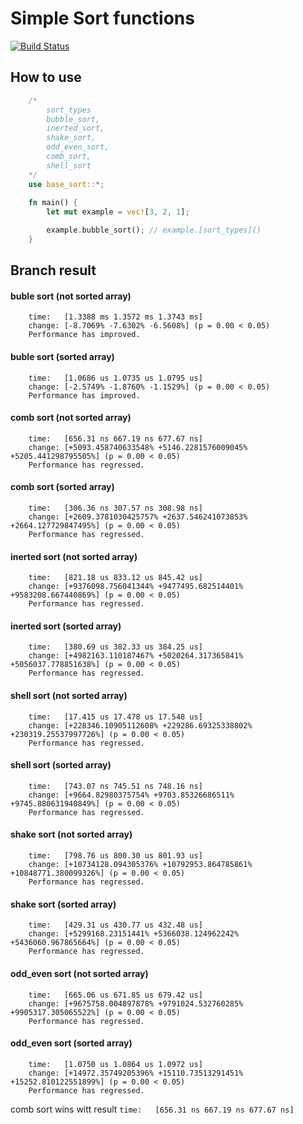 # Simple Sort functions 

[![Build Status](https://travis-ci.org/userbq201/sort-rust-fn.svg?branch=master)](https://travis-ci.org/userbq201/sort-rust-fn)

## How to use

```rust
    /*
        sort_types
        bubble_sort,
        inerted_sort,
        shake_sort,
        odd_even_sort,
        comb_sort,
        shell_sort
    */
    use base_sort::*;
    
    fn main() {
        let mut example = vec![3, 2, 1];

        example.bubble_sort(); // example.[sort_types]()
    }
```

## Branch result

#### buble sort (not sorted array)
```
    time:   [1.3388 ms 1.3572 ms 1.3743 ms]
    change: [-8.7069% -7.6302% -6.5608%] (p = 0.00 < 0.05)
    Performance has improved.
```
#### buble sort (sorted array)
```
    time:   [1.0686 us 1.0735 us 1.0795 us]
    change: [-2.5749% -1.8760% -1.1529%] (p = 0.00 < 0.05)
    Performance has improved.
```

#### comb sort (not sorted array)
```
    time:   [656.31 ns 667.19 ns 677.67 ns]
    change: [+5093.458740633548% +5146.2281576009045% +5205.441298795505%] (p = 0.00 < 0.05)
    Performance has regressed.
```
#### comb sort  (sorted array)
```
    time:   [306.36 ns 307.57 ns 308.98 ns]
    change: [+2609.3781030425757% +2637.546241073853% +2664.127729847495%] (p = 0.00 < 0.05)
    Performance has regressed.
```

#### inerted sort (not sorted array)
```
    time:   [821.18 us 833.12 us 845.42 us]
    change: [+9376098.756041344% +9477495.682514401% +9583208.667440869%] (p = 0.00 < 0.05)
    Performance has regressed.
```
#### inerted sort  (sorted array)
```
    time:   [380.69 us 382.33 us 384.25 us]
    change: [+4982163.110187467% +5020264.317365841% +5056037.778851638%] (p = 0.00 < 0.05)
    Performance has regressed.
```

#### shell sort (not sorted array)
```
    time:   [17.415 us 17.478 us 17.548 us]
    change: [+228346.10905112608% +229286.69325338802% +230319.25537997726%] (p = 0.00 < 0.05)
    Performance has regressed.
```
#### shell sort  (sorted array)
```
    time:   [743.07 ns 745.51 ns 748.16 ns]
    change: [+9664.82980375754% +9703.85326686511% +9745.880631940849%] (p = 0.00 < 0.05)
    Performance has regressed.
```

#### shake sort (not sorted array)
```
    time:   [798.76 us 800.30 us 801.93 us]
    change: [+10734128.094305376% +10792953.864785861% +10848771.380099326%] (p = 0.00 < 0.05)
    Performance has regressed.
```
#### shake sort  (sorted array)
```
    time:   [429.31 us 430.77 us 432.48 us]
    change: [+5299168.23151441% +5366038.124962242% +5436060.967865664%] (p = 0.00 < 0.05)
    Performance has regressed.
```

#### odd_even sort (not sorted array)
```
    time:   [665.06 us 671.85 us 679.42 us]
    change: [+9675758.004897878% +9791024.532760285% +9905317.305065522%] (p = 0.00 < 0.05)
    Performance has regressed.
```
#### odd_even sort  (sorted array)
```
    time:   [1.0750 us 1.0864 us 1.0972 us]
    change: [+14972.35749205396% +15110.73513291451% +15252.810122551899%] (p = 0.00 < 0.05)
    Performance has regressed.
```

comb sort wins witt result `time:   [656.31 ns 667.19 ns 677.67 ns]`